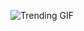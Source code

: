 ![Trending GIF](https://media4.giphy.com/media/v1.Y2lkPThiYjIxNzcybnNqZTA1cGFha3YzZzFhMHpzMjFxZGIyZ2kzZGk5azQwN2RuaTFwNCZlcD12MV9naWZzX3NlYXJjaCZjdD1n/wQAbcl6iDnawokpLj9/giphy.gif)
